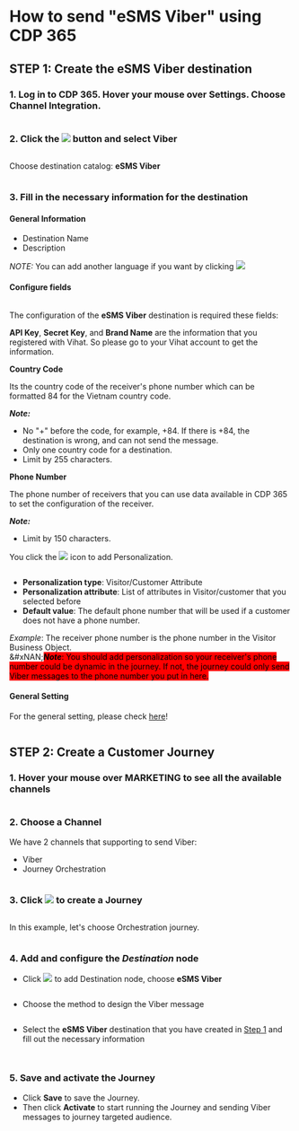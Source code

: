 # How to send "eSMS Viber" using CDP 365

## STEP 1: Create the eSMS Viber destination

### 1. Log in to **CDP 365**. Hover your mouse over **Settings**. Choose **Channel Integration**.

<figure><img src="../../.gitbook/assets/image (37).png" alt=""><figcaption></figcaption></figure>

### 2. Click the ![](<../../.gitbook/assets/image (896).png>) button and select Viber

<figure><img src="../../.gitbook/assets/image (38).png" alt=""><figcaption></figcaption></figure>

Choose destination catalog: **eSMS Viber**

<figure><img src="../../.gitbook/assets/image (3647).png" alt=""><figcaption></figcaption></figure>

### 3. Fill in the necessary information for the destination

#### General Information

* Destination Name
* Description

_NOTE:_ You can add another language if you want by clicking ![](<../../.gitbook/assets/image (911).png>)

#### Configure fields

<figure><img src="../../.gitbook/assets/image (3634).png" alt=""><figcaption></figcaption></figure>

The configuration of the **eSMS Viber** destination is required these fields:

**API Key**, **Secret Key**, and **Brand Name** are the information that you registered with Vihat. So please go to your Vihat account to get the information.

**Country Code**

Its the country code of the receiver's phone number which can be formatted 84 for the Vietnam country code.&#x20;

_**Note:**_&#x20;

* No "+" before the code, for example, +84. If there is +84, the destination is wrong, and can not send the message.
* Only one country code for a destination.
* Limit by 255 characters.

**Phone Number**

The phone number of receivers that you can use data available in CDP 365 to set the configuration of the receiver.

_**Note:**_

* Limit by 150 characters.

You click the ![](<../../.gitbook/assets/image (1881).png>) icon to add Personalization.

<figure><img src="../../.gitbook/assets/image (3632).png" alt=""><figcaption></figcaption></figure>

* **Personalization type**: Visitor/Customer Attribute
* **Personalization attribute**: List of attributes in Visitor/customer that you selected before
* **Default value**: The default phone number that will be used if a customer does not have a phone number.

_Example_: The receiver phone number is the phone number in the Visitor Business Object.\
&#xNAN;_<mark style="background-color:red;">**Note**</mark>_<mark style="background-color:red;">: You should add personalization so your receiver's phone number could be dynamic in the journey. If not, the journey could only send Viber messages to the phone number you put in here.</mark>

#### General Setting

For the general setting, please check [here](https://docs.antsomi.com/cdp-365-user-guide-en/use-cases/marketing-hub/how-to-send-email-using-mailjet-in-cdp-365#general-setting)!

<figure><img src="../../.gitbook/assets/image (3635).png" alt=""><figcaption></figcaption></figure>

## STEP 2: Create a Customer Journey

### 1.  Hover your mouse over MARKETING to see all the available channels

<figure><img src="../../.gitbook/assets/image (3636).png" alt=""><figcaption></figcaption></figure>

### 2. Choose a Channel

We have 2 channels that supporting to send Viber:

* Viber
* Journey Orchestration

<figure><img src="../../.gitbook/assets/image (3637).png" alt=""><figcaption></figcaption></figure>

### 3. Click ![](<../../.gitbook/assets/image (2265).png>) to create a Journey

<figure><img src="../../.gitbook/assets/image (3638).png" alt=""><figcaption></figcaption></figure>

In this example, let's choose Orchestration journey.

<figure><img src="../../.gitbook/assets/image (3639).png" alt=""><figcaption></figcaption></figure>

### 4. Add and configure the _Destination_ node

* Click ![](<../../.gitbook/assets/image (3641).png>) to add Destination node, choose **eSMS Viber**

<figure><img src="../../.gitbook/assets/image (3640).png" alt=""><figcaption></figcaption></figure>

* Choose the method to design the Viber message

<figure><img src="../../.gitbook/assets/image (3643).png" alt=""><figcaption></figcaption></figure>

* Select the **eSMS Viber** destination that you have created in [Step 1](how-to-send-esms-viber-using-cdp-365.md#step-1-create-the-esms-viber-destination) and fill out the necessary information

<figure><img src="../../.gitbook/assets/image (3644).png" alt=""><figcaption></figcaption></figure>

<figure><img src="../../.gitbook/assets/image (3645).png" alt=""><figcaption></figcaption></figure>

### 5. Save and activate the Journey

* Click **Save** to save the Journey.
* Then click **Activate** to start running the Journey and sending Viber messages to journey targeted audience.

<figure><img src="../../.gitbook/assets/image (3646).png" alt=""><figcaption></figcaption></figure>
